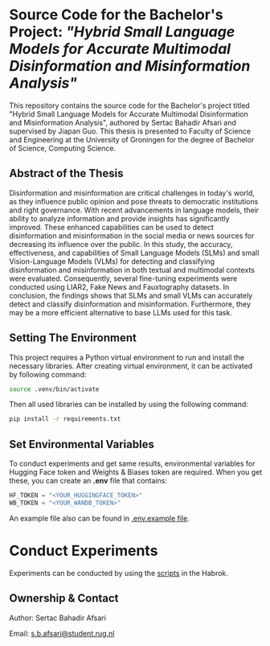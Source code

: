 # Source Code for the Bachelor's Project: *"Hybrid Small Language Models for Accurate Multimodal Disinformation and Misinformation Analysis"*

This repository contains the source code for the Bachelor's project titled "Hybrid Small Language Models for Accurate Multimodal Disinformation and Misinformation Analysis", authored by Sertac Bahadir Afsari and supervised by Jiapan Guo. This thesis is presented to Faculty of Science and Engineering at the University of Groningen for the degree of Bachelor of Science, Computing Science.

## Abstract of the Thesis


Disinformation and misinformation are critical challenges in today's world, as they influence public opinion and pose threats to democratic institutions and right governance. With recent advancements in language models, their ability to analyze information and provide insights has significantly improved. These enhanced capabilities can be used to detect disinformation and misinformation in the social media or news sources for decreasing its influence over the public. In this study, the accuracy, effectiveness, and capabilities of Small Language Models (SLMs) and small Vision-Language Models (VLMs) for detecting and classifying disinformation and misinformation in both textual and multimodal contexts were evaluated. Consequently, several fine-tuning experiments were conducted using LIAR2, Fake News and Fauxtography datasets. In conclusion, the findings shows that SLMs and small VLMs can accurately detect and classify disinformation and misinformation. Furthermore, they may be a more efficient alternative to base LLMs used for this task.


## Setting The Environment
This project requires a Python virtual environment to run and install the necessary libraries. After creating virtual environment, it can be activated by following command:

```bash
source .venv/bin/activate
```
Then all used libraries can be installed by using the following command:
```bash
pip install -r requirements.txt
```
## Set Environmental Variables
To conduct experiments and get same results, environmental variables for Hugging Face token and Weights \& Biases token are required. When you get these, you can create an **.env** file that contains:

```python
HF_TOKEN = "<YOUR_HUGGINGFACE_TOKEN>"
WB_TOKEN = "<YOUR_WANDB_TOKEN>"
```
An example file also can be found in [.env.example file](./.env.example).

# Conduct Experiments
Experiments can be conducted by using the [scripts](./habrok_scripts/) in the Habrok. 

## Ownership & Contact
Author: Sertac Bahadir Afsari

Email: s.b.afsari@student.rug.nl
